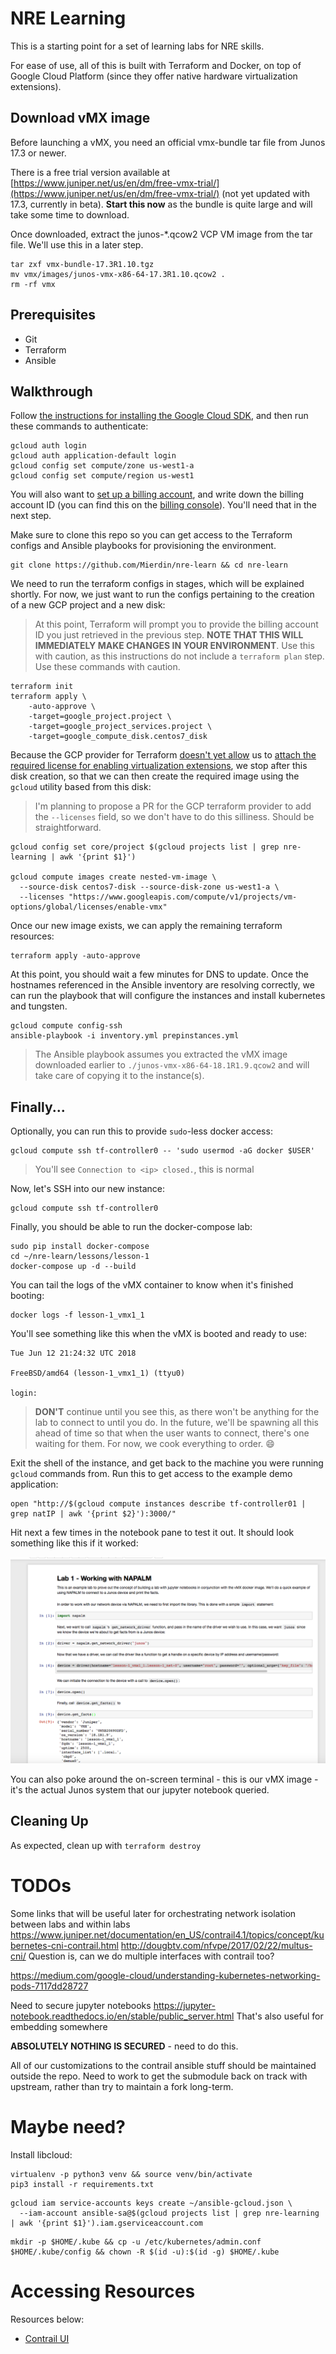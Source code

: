 # NRE Learning

This is a starting point for a set of learning labs for NRE skills.

For ease of use, all of this is built with Terraform and Docker, on top of Google Cloud Platform (since they offer native hardware virtualization extensions).

## Download vMX image

Before launching a vMX, you need an official vmx-bundle tar file from Junos 17.3 or newer.

There is a free trial version available at [https://www.juniper.net/us/en/dm/free-vmx-trial/](https://www.juniper.net/us/en/dm/free-vmx-trial/) (not yet updated with 17.3,  currently in beta). **Start this now** as the bundle is quite large and will take some time to download.

Once downloaded, extract the junos-*.qcow2 VCP VM image from the tar file. We'll use this in a later step.

```
tar zxf vmx-bundle-17.3R1.10.tgz
mv vmx/images/junos-vmx-x86-64-17.3R1.10.qcow2 .
rm -rf vmx
```

## Prerequisites

- Git
- Terraform
- Ansible

## Walkthrough

Follow [the instructions for installing the Google Cloud SDK](https://cloud.google.com/sdk/gcloud/), and then run these commands to authenticate:

```
gcloud auth login
gcloud auth application-default login
gcloud config set compute/zone us-west1-a
gcloud config set compute/region us-west1
```

You will also want to [set up a billing account](https://cloud.google.com/billing/docs/how-to/manage-billing-account), and write down the billing account ID (you can find this on the [billing console](https://console.cloud.google.com/billing)). You'll need that in the next step.

Make sure to clone this repo so you can get access to the Terraform configs and Ansible playbooks for provisioning the environment.

```
git clone https://github.com/Mierdin/nre-learn && cd nre-learn
```

We need to run the terraform configs in stages, which will be explained shortly. For now, we just want to run the configs pertaining to the creation of a new GCP project and a new disk:

> At this point, Terraform will prompt you to provide the billing account ID you just retrieved in the previous step. **NOTE THAT THIS WILL IMMEDIATELY MAKE CHANGES IN YOUR ENVIRONMENT**. Use this with caution, as this instructions do not include a `terraform plan` step. Use these commands with caution.

```
terraform init
terraform apply \
    -auto-approve \
    -target=google_project.project \
    -target=google_project_services.project \
    -target=google_compute_disk.centos7_disk
```

Because the GCP provider for Terraform [doesn't yet allow](https://github.com/terraform-providers/terraform-provider-google/issues/1045) us to [attach the required license for enabling virtualization extensions](https://cloud.google.com/compute/docs/instances/enable-nested-virtualization-vm-instances), we stop after this disk creation, so that we can then create the required image using the `gcloud` utility based from this disk:

> I'm planning to propose a PR for the GCP terraform provider to add the `--licenses` field, so we don't have to do this silliness. Should be straightforward.

```
gcloud config set core/project $(gcloud projects list | grep nre-learning | awk '{print $1}')

gcloud compute images create nested-vm-image \
  --source-disk centos7-disk --source-disk-zone us-west1-a \
  --licenses "https://www.googleapis.com/compute/v1/projects/vm-options/global/licenses/enable-vmx"
```

Once our new image exists, we can apply the remaining terraform resources:

```
terraform apply -auto-approve
```

At this point, you should wait a few minutes for DNS to update. Once the hostnames referenced in the Ansible inventory are resolving correctly, we can run the playbook that will configure the instances and install kubernetes and tungsten.

```
gcloud compute config-ssh
ansible-playbook -i inventory.yml prepinstances.yml
```

> The Ansible playbook assumes you extracted the vMX image downloaded earlier to `./junos-vmx-x86-64-18.1R1.9.qcow2` and will take care of copying it to the instance(s).

## Finally...

Optionally, you can run this to provide `sudo`-less docker access:

```
gcloud compute ssh tf-controller0 -- 'sudo usermod -aG docker $USER'
```

> You'll see `Connection to <ip> closed.`, this is normal

Now, let's SSH into our new instance:

```
gcloud compute ssh tf-controller0
```

Finally, you should be able to run the docker-compose lab:

```
sudo pip install docker-compose
cd ~/nre-learn/lessons/lesson-1
docker-compose up -d --build
```

You can tail the logs of the vMX container to know when it's finished booting:

```
docker logs -f lesson-1_vmx1_1
```

You'll see something like this when the vMX is booted and ready to use:

```
Tue Jun 12 21:24:32 UTC 2018

FreeBSD/amd64 (lesson-1_vmx1_1) (ttyu0)

login:
```

> **DON'T** continue until you see this, as there won't be anything for the lab to connect to until you do. In the future, we'll be spawning all this ahead of time so that when the user wants to connect, there's one waiting for them. For now, we cook everything to order. :smile:

<!-- docker logs lesson-1_vmx1_1 | grep password -->

Exit the shell of the instance, and get back to the machine you were running `gcloud` commands from. Run this to get access to the example demo application:

```
open "http://$(gcloud compute instances describe tf-controller01 | grep natIP | awk '{print $2}'):3000/"
```

Hit next a few times in the notebook pane to test it out. It should look something like this if it worked:

![](images/example_lesson1.png?raw=true "lesson1")

You can also poke around the on-screen terminal - this is our vMX image - it's the actual Junos system that our jupyter notebook queried.

## Cleaning Up

As expected, clean up with `terraform destroy`

# TODOs

Some links that will be useful later for orchestrating network isolation between labs and within labs
https://www.juniper.net/documentation/en_US/contrail4.1/topics/concept/kubernetes-cni-contrail.html
http://dougbtv.com/nfvpe/2017/02/22/multus-cni/
Question is, can we do multiple interfaces with contrail too?

https://medium.com/google-cloud/understanding-kubernetes-networking-pods-7117dd28727

Need to secure jupyter notebooks
https://jupyter-notebook.readthedocs.io/en/stable/public_server.html
That's also useful for embedding somewhere

**ABSOLUTELY NOTHING IS SECURED** - need to do this.

All of our customizations to the contrail ansible stuff should be maintained outside the repo. Need to work to get the submodule back on track with upstream, rather than try to maintain a fork long-term.



# Maybe need?

Install libcloud:

```
virtualenv -p python3 venv && source venv/bin/activate
pip3 install -r requirements.txt
```

```
gcloud iam service-accounts keys create ~/ansible-gcloud.json \
  --iam-account ansible-sa@$(gcloud projects list | grep nre-learning | awk '{print $1}').iam.gserviceaccount.com
```



```
mkdir -p $HOME/.kube && cp -u /etc/kubernetes/admin.conf $HOME/.kube/config && chown -R $(id -u):$(id -g) $HOME/.kube
```


# Accessing Resources

Resources below:

- [Contrail UI](https://tf-controller0.labs.networkreliability.engineering:8143/)
